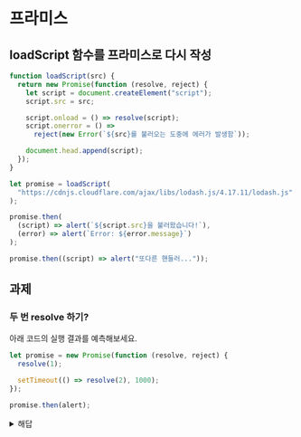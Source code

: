 # 프라미스

## loadScript 함수를 프라미스로 다시 작성

```js
function loadScript(src) {
  return new Promise(function (resolve, reject) {
    let script = document.createElement("script");
    script.src = src;

    script.onload = () => resolve(script);
    script.onerror = () =>
      reject(new Error(`${src}를 불러오는 도중에 에러가 발생함`));

    document.head.append(script);
  });
}

let promise = loadScript(
  "https://cdnjs.cloudflare.com/ajax/libs/lodash.js/4.17.11/lodash.js"
);

promise.then(
  (script) => alert(`${script.src}을 불러왔습니다!`),
  (error) => alert(`Error: ${error.message}`)
);

promise.then((script) => alert("또다른 핸들러..."));
```

## 과제

### 두 번 resolve 하기?

아래 코드의 실행 결과를 예측해보세요.

```js
let promise = new Promise(function (resolve, reject) {
  resolve(1);

  setTimeout(() => resolve(2), 1000);
});

promise.then(alert);
```

<details>
<summary>해답</summary>

```
1이 출력됩니다.

첫 번째 reject/resolve 호출만 고려대상이기 때문에 두 번째 resolve는 무시되기 때문입니다.
```

</details>
